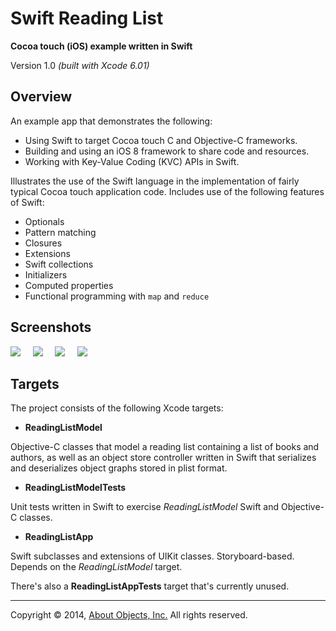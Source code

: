 # Swift Reading List
**Cocoa touch (iOS) example written in Swift**

Version 1.0 *(built with Xcode 6.01)*

## Overview
An example app that demonstrates the following:
* Using Swift to target Cocoa touch C and Objective-C frameworks.
* Building and using an iOS 8 framework to share code and resources.
* Working with Key-Value Coding (KVC) APIs in Swift.

Illustrates the use of the Swift language in the implementation of fairly typical Cocoa touch application code. Includes use of the following features of Swift:

* Optionals
* Pattern matching
* Closures
* Extensions
* Swift collections
* Initializers
* Computed properties
* Functional programming with `map` and `reduce`

## Screenshots

![](images/screenshot-list.png)
<span style="width: 36px;">&nbsp;&nbsp;&nbsp;<span>
![](images/screenshot-list-edit.png)
<span style="width: 36px;">&nbsp;&nbsp;&nbsp;<span>
![](images/screenshot-view.png)
<span style="width: 36px;">&nbsp;&nbsp;&nbsp;<span>
![](images/screenshot-edit.png)

## Targets

The project consists of the following Xcode targets:

* **ReadingListModel**

 Objective-C classes that model a reading list containing a list of books and authors, as well as an object store controller written in Swift that serializes and deserializes object graphs stored in plist format.

* **ReadingListModelTests**

 Unit tests written in Swift to exercise *ReadingListModel* Swift and Objective-C classes.

* **ReadingListApp**

 Swift subclasses and extensions of UIKit classes. Storyboard-based. Depends on the *ReadingListModel* target.
 
There's also a **ReadingListAppTests** target that's currently unused.

---

Copyright &copy; 2014, [About Objects, Inc.](http://www.aboutobjects.com) All rights reserved. 